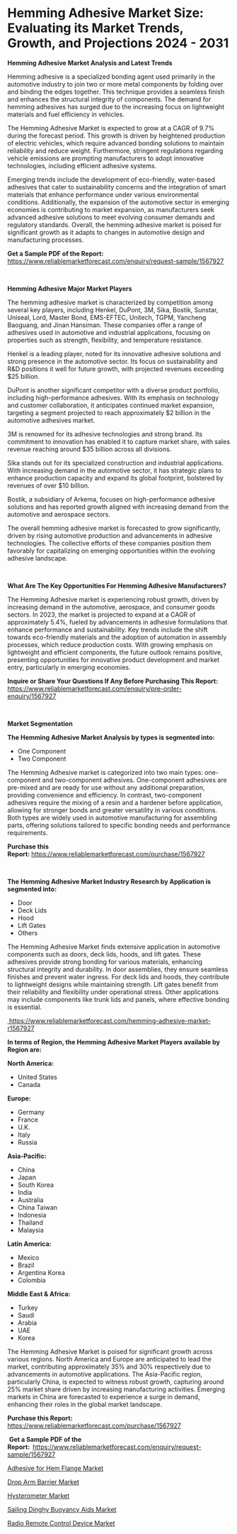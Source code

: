 <p><h1>Hemming Adhesive Market Size: Evaluating its Market Trends, Growth, and Projections 2024 - 2031</h1></p><p><strong>Hemming Adhesive Market Analysis and Latest Trends</strong></p>
<p><p>Hemming adhesive is a specialized bonding agent used primarily in the automotive industry to join two or more metal components by folding over and binding the edges together. This technique provides a seamless finish and enhances the structural integrity of components. The demand for hemming adhesives has surged due to the increasing focus on lightweight materials and fuel efficiency in vehicles.</p><p>The Hemming Adhesive Market is expected to grow at a CAGR of 9.7% during the forecast period. This growth is driven by heightened production of electric vehicles, which require advanced bonding solutions to maintain reliability and reduce weight. Furthermore, stringent regulations regarding vehicle emissions are prompting manufacturers to adopt innovative technologies, including efficient adhesive systems.</p><p>Emerging trends include the development of eco-friendly, water-based adhesives that cater to sustainability concerns and the integration of smart materials that enhance performance under various environmental conditions. Additionally, the expansion of the automotive sector in emerging economies is contributing to market expansion, as manufacturers seek advanced adhesive solutions to meet evolving consumer demands and regulatory standards. Overall, the hemming adhesive market is poised for significant growth as it adapts to changes in automotive design and manufacturing processes.</p></p>
<p><strong>Get a Sample PDF of the Report:&nbsp;</strong> <a href="https://www.reliablemarketforecast.com/enquiry/request-sample/1567927">https://www.reliablemarketforecast.com/enquiry/request-sample/1567927</a></p>
<p>&nbsp;</p>
<p><strong>Hemming Adhesive Major Market Players</strong></p>
<p><p>The hemming adhesive market is characterized by competition among several key players, including Henkel, DuPont, 3M, Sika, Bostik, Sunstar, Uniseal, Lord, Master Bond, EMS-EFTEC, Unitech, TGPM, Yancheng Baoguang, and Jinan Hansiman. These companies offer a range of adhesives used in automotive and industrial applications, focusing on properties such as strength, flexibility, and temperature resistance.</p><p>Henkel is a leading player, noted for its innovative adhesive solutions and strong presence in the automotive sector. Its focus on sustainability and R&D positions it well for future growth, with projected revenues exceeding $25 billion.</p><p>DuPont is another significant competitor with a diverse product portfolio, including high-performance adhesives. With its emphasis on technology and customer collaboration, it anticipates continued market expansion, targeting a segment projected to reach approximately $2 billion in the automotive adhesives market.</p><p>3M is renowned for its adhesive technologies and strong brand. Its commitment to innovation has enabled it to capture market share, with sales revenue reaching around $35 billion across all divisions.</p><p>Sika stands out for its specialized construction and industrial applications. With increasing demand in the automotive sector, it has strategic plans to enhance production capacity and expand its global footprint, bolstered by revenues of over $10 billion.</p><p>Bostik, a subsidiary of Arkema, focuses on high-performance adhesive solutions and has reported growth aligned with increasing demand from the automotive and aerospace sectors.</p><p>The overall hemming adhesive market is forecasted to grow significantly, driven by rising automotive production and advancements in adhesive technologies. The collective efforts of these companies position them favorably for capitalizing on emerging opportunities within the evolving adhesive landscape.</p></p>
<p>&nbsp;</p>
<p><strong>What Are The Key Opportunities For Hemming Adhesive Manufacturers?</strong></p>
<p><p>The Hemming Adhesive market is experiencing robust growth, driven by increasing demand in the automotive, aerospace, and consumer goods sectors. In 2023, the market is projected to expand at a CAGR of approximately 5.4%, fueled by advancements in adhesive formulations that enhance performance and sustainability. Key trends include the shift towards eco-friendly materials and the adoption of automation in assembly processes, which reduce production costs. With growing emphasis on lightweight and efficient components, the future outlook remains positive, presenting opportunities for innovative product development and market entry, particularly in emerging economies.</p></p>
<p><strong>Inquire or Share Your Questions If Any Before Purchasing This Report:</strong> <a href="https://www.reliablemarketforecast.com/enquiry/pre-order-enquiry/1567927">https://www.reliablemarketforecast.com/enquiry/pre-order-enquiry/1567927</a></p>
<p>&nbsp;</p>
<p><strong>Market Segmentation</strong></p>
<p><strong>The Hemming Adhesive Market Analysis by types is segmented into:</strong></p>
<p><ul><li>One Component</li><li>Two Component</li></ul></p>
<p><p>The Hemming Adhesive market is categorized into two main types: one-component and two-component adhesives. One-component adhesives are pre-mixed and are ready for use without any additional preparation, providing convenience and efficiency. In contrast, two-component adhesives require the mixing of a resin and a hardener before application, allowing for stronger bonds and greater versatility in various conditions. Both types are widely used in automotive manufacturing for assembling parts, offering solutions tailored to specific bonding needs and performance requirements.</p></p>
<p><strong>Purchase this Report:&nbsp;</strong><a href="https://www.reliablemarketforecast.com/purchase/1567927">https://www.reliablemarketforecast.com/purchase/1567927</a></p>
<p>&nbsp;</p>
<p><strong>The Hemming Adhesive Market Industry Research by Application is segmented into:</strong></p>
<p><ul><li>Door</li><li>Deck Lids</li><li>Hood</li><li>Lift Gates</li><li>Others</li></ul></p>
<p><p>The Hemming Adhesive Market finds extensive application in automotive components such as doors, deck lids, hoods, and lift gates. These adhesives provide strong bonding for various materials, enhancing structural integrity and durability. In door assemblies, they ensure seamless finishes and prevent water ingress. For deck lids and hoods, they contribute to lightweight designs while maintaining strength. Lift gates benefit from their reliability and flexibility under operational stress. Other applications may include components like trunk lids and panels, where effective bonding is essential.</p></p>
<p><a href="https://www.reliablemarketforecast.com/hemming-adhesive-market-r1567927">&nbsp;https://www.reliablemarketforecast.com/hemming-adhesive-market-r1567927</a></p>
<p><strong>In terms of Region, the Hemming Adhesive Market Players available by Region are:</strong></p>
<p>
    <p> <strong> North America: </strong>
        <ul>
            <li>United States</li>
            <li>Canada</li>
        </ul>
        </p> 
    <p> <strong> Europe: </strong>
        <ul>
            <li>Germany</li>
            <li>France</li>
            <li>U.K.</li>
            <li>Italy</li>
            <li>Russia</li>
        </ul>
        </p> 
    <p> <strong> Asia-Pacific: </strong>
        <ul>
            <li>China</li>
            <li>Japan</li>
            <li>South Korea</li>
            <li>India</li>
            <li>Australia</li>
            <li>China Taiwan</li>
            <li>Indonesia</li>
            <li>Thailand</li>
            <li>Malaysia</li>
        </ul>
        </p> 
    <p> <strong> Latin America: </strong>
        <ul>
            <li>Mexico</li>
            <li>Brazil</li>
            <li>Argentina Korea</li>
            <li>Colombia</li>
        </ul>
        </p> 
    <p> <strong> Middle East & Africa: </strong>
        <ul>
            <li>Turkey</li>
            <li>Saudi</li>
            <li>Arabia</li>
            <li>UAE</li>
            <li>Korea</li>
        </ul>
    </p>
    </p>
<p><p>The Hemming Adhesive Market is poised for significant growth across various regions. North America and Europe are anticipated to lead the market, contributing approximately 35% and 30% respectively due to advancements in automotive applications. The Asia-Pacific region, particularly China, is expected to witness robust growth, capturing around 25% market share driven by increasing manufacturing activities. Emerging markets in China are forecasted to experience a surge in demand, enhancing their roles in the global market landscape.</p></p>
<p><strong>Purchase this Report: </strong><a href="https://www.reliablemarketforecast.com/purchase/1567927">https://www.reliablemarketforecast.com/purchase/1567927</a></p>
<p>&nbsp;<strong>Get a Sample PDF of the Report:&nbsp;&nbsp;</strong><a href="https://www.reliablemarketforecast.com/enquiry/request-sample/1567927">https://www.reliablemarketforecast.com/enquiry/request-sample/1567927</a></p>
<p><strong></strong></p>
<p><p><a href="https://github.com/CliffMedina6/Market-Research-Report-List-6/blob/main/adhesive-for-hem-flange-market.md">Adhesive for Hem Flange Market</a></p><p><a href="https://www.linkedin.com/pulse/drop-arm-barrier-market-insights-product-type-application-trends-guknf?trackingId=usu0ITYzSia%2FecUfE0%2BF2A%3D%3D">Drop Arm Barrier Market</a></p><p><a href="https://www.linkedin.com/pulse/hysterometer-market-research-report-exploring-size-revenue-yimgf?trackingId=0yqlkuo7SraPwkKzaNcOUg%3D%3D">Hysterometer Market</a></p><p><a href="https://medium.com/@nathanbernier2023/sailing-dinghy-buoyancy-aids-market-revolution-2024-2031-market-trends-shaping-the-next-decade-7b3ea6429e98">Sailing Dinghy Buoyancy Aids Market</a></p><p><a href="https://issuu.com/reportprime-2/docs/radio-remote-control-device-market-_2fda9e237e7654">Radio Remote Control Device Market</a></p></p>